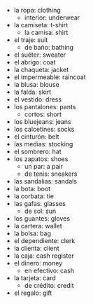 - la ropa: clothing
  - interior: underwear
- la camiseta: t-shirt
  - la camisa: shirt
- el traje: suit
  - de baño: bathing
- el suéter: sweater
- el abrigo: coat
- la chaqueta: jacket
- el impermeable: raincoat
- la blusa: blouse
- la falda: skirt
- el vestido: dress
- los pantalones: pants
  - cortos: short
- los bluejeans: jeans
- los calcetines: socks
- el cinturón: belt
- las medias: stocking
- el sombrero: hat
- los zapatos: shoes
  - un par: a pair
  - de tenis: sneakers
- las sandalias: sandals
- la bota: boot
- la corbata: tie
- las gafas: glasses
  - de sol: sun
- los guantes: gloves
- la cartera: wallet
- la bolsa: bag
- el dependiente: clerk
- la clienta: client
- la caja: cash register
- el dinero: money
  - en efectivo: cash
- la tarjeta: card
  - de crédito: credit
- el regalo: gift